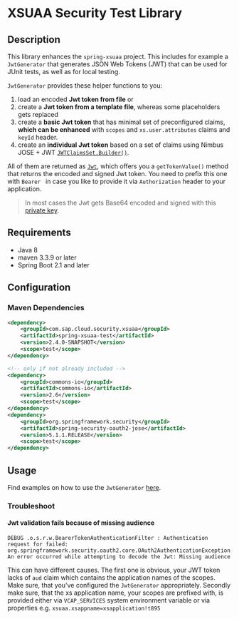 # XSUAA Security Test Library

## Description
This library enhances the `spring-xsuaa` project.
This includes for example a `JwtGenerator` that generates JSON Web Tokens (JWT) that can be used for JUnit tests, as well as for local testing.

 `JwtGenerator` provides these helper functions to you:
 1. load an encoded **Jwt token from file** or
 1. create a **Jwt token from a template file**, whereas some placeholders gets replaced
 1. create a **basic Jwt token** that has minimal set of preconfigured claims, **which can be enhanced** with `scopes` and `xs.user.attributes` claims and `keyId` header.
 1. create an **individual Jwt token** based on a set of claims using Nimbus JOSE + JWT [`JWTClaimsSet.Builder()`](http://www.javadoc.io/doc/com.nimbusds/nimbus-jose-jwt/6.5.1).

 All of them are returned as [`Jwt`](https://docs.spring.io/spring-security/site/docs/current/api/org/springframework/security/oauth2/jwt/Jwt.html), which offers you a `getTokenValue()` method that returns the encoded and signed Jwt token. You need to prefix this one with `Bearer ` in case you like to provide it via `Authorization` header to your application.

 > In most cases the Jwt gets Base64 encoded and signed with this [private key](src/main/resources/privateKey.txt).


## Requirements
- Java 8
- maven 3.3.9 or later
- Spring Boot 2.1 and later

## Configuration

### Maven Dependencies
```xml
<dependency>
    <groupId>com.sap.cloud.security.xsuaa</groupId>
    <artifactId>spring-xsuaa-test</artifactId>
    <version>2.4.0-SNAPSHOT</version>
    <scope>test</scope>
</dependency>

<!-- only if not already included -->
<dependency>
    <groupId>commons-io</groupId>
    <artifactId>commons-io</artifactId>
    <version>2.6</version>
    <scope>test</scope>
</dependency>
<dependency>
    <groupId>org.springframework.security</groupId>
    <artifactId>spring-security-oauth2-jose</artifactId>
    <version>5.1.1.RELEASE</version>
    <scope>test</scope>
</dependency>
```

## Usage
Find examples on how to use the `JwtGenerator` [here](src/test/java/com/sap/cloud/security/xsuaa/test/JwtGeneratorTest.java).

### Troubleshoot

#### Jwt validation fails because of missing audience
```
DEBUG .o.s.r.w.BearerTokenAuthenticationFilter : Authentication request for failed: org.springframework.security.oauth2.core.OAuth2AuthenticationException: An error occurred while attempting to decode the Jwt: Missing audience
```

This can have different causes. The first one is obvious, your JWT token lacks of `aud` claim which contains the application names of the scopes. Make sure, that you've configured the `JwtGenerator` appropriately. Secondly make sure, that the xs application name, your scopes are prefixed with, is provided either via `VCAP_SERVICES` system environment variable or via properties e.g. `xsuaa.xsappname=xsapplication!t895`
